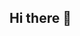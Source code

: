 ## Hi there 👋

<!--
**alihamza-tech/alihamza-tech** is a ✨ _special_ ✨ repository because its `README.md` (this file) appears on your GitHub profile.

Here are some ideas to get you started:

- 🔭 I’m currently working on cdoing
- 🌱 I’m currently learning coding
- 👯 I’m looking to collaborate on working
- 🤔 I’m looking for help with our coding issues
- 💬 Ask me about languages
- 📫 How to reach me: ...
- 😄 Pronouns: ...
- ⚡ Fun fact: ...
-->
